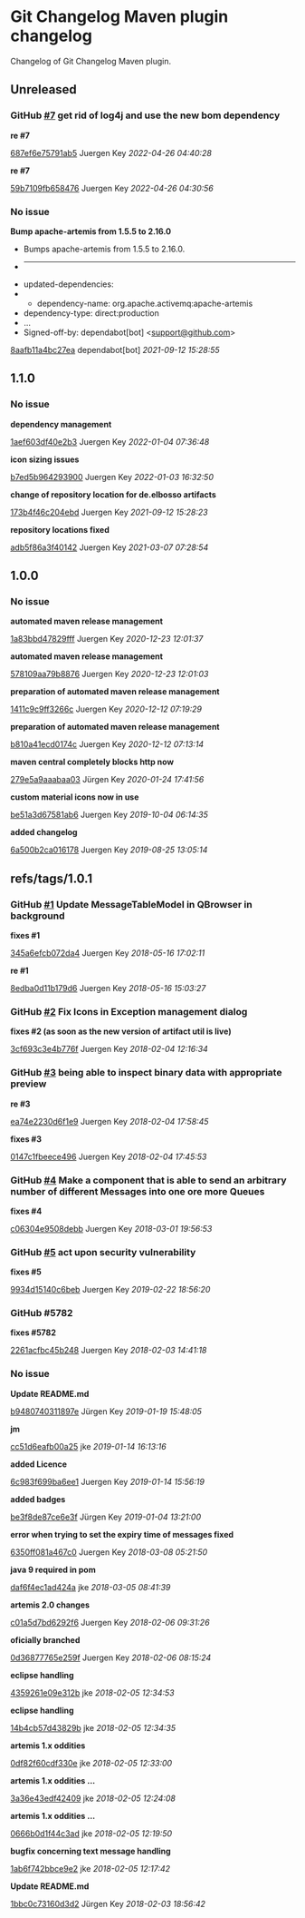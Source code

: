 # Git Changelog Maven plugin changelog

Changelog of Git Changelog Maven plugin.

## Unreleased
### GitHub [#7](https://github.com/elbosso/qbrowser/issues/7) get rid of log4j and use the new bom dependency

**re #7**


[687ef6e75791ab5](https://github.com/elbosso/qbrowser/commit/687ef6e75791ab5) Juergen Key *2022-04-26 04:40:28*

**re #7**


[59b7109fb658476](https://github.com/elbosso/qbrowser/commit/59b7109fb658476) Juergen Key *2022-04-26 04:30:56*


### No issue

**Bump apache-artemis from 1.5.5 to 2.16.0**

 * Bumps apache-artemis from 1.5.5 to 2.16.0.
 * ---
 * updated-dependencies:
 * - dependency-name: org.apache.activemq:apache-artemis
 * dependency-type: direct:production
 * ...
 * Signed-off-by: dependabot[bot] &lt;support@github.com&gt;

[8aafb11a4bc27ea](https://github.com/elbosso/qbrowser/commit/8aafb11a4bc27ea) dependabot[bot] *2021-09-12 15:28:55*


## 1.1.0
### No issue

**dependency management**


[1aef603df40e2b3](https://github.com/elbosso/qbrowser/commit/1aef603df40e2b3) Juergen Key *2022-01-04 07:36:48*

**icon sizing issues**


[b7ed5b964293900](https://github.com/elbosso/qbrowser/commit/b7ed5b964293900) Juergen Key *2022-01-03 16:32:50*

**change of repository location for de.elbosso artifacts**


[173b4f46c204ebd](https://github.com/elbosso/qbrowser/commit/173b4f46c204ebd) Juergen Key *2021-09-12 15:28:23*

**repository locations fixed**


[adb5f86a3f40142](https://github.com/elbosso/qbrowser/commit/adb5f86a3f40142) Juergen Key *2021-03-07 07:28:54*


## 1.0.0
### No issue

**automated maven release management**


[1a83bbd47829fff](https://github.com/elbosso/qbrowser/commit/1a83bbd47829fff) Juergen Key *2020-12-23 12:01:37*

**automated maven release management**


[578109aa79b8876](https://github.com/elbosso/qbrowser/commit/578109aa79b8876) Juergen Key *2020-12-23 12:01:03*

**preparation of automated maven release management**


[1411c9c9ff3266c](https://github.com/elbosso/qbrowser/commit/1411c9c9ff3266c) Juergen Key *2020-12-12 07:19:29*

**preparation of automated maven release management**


[b810a41ecd0174c](https://github.com/elbosso/qbrowser/commit/b810a41ecd0174c) Juergen Key *2020-12-12 07:13:14*

**maven central completely blocks http now**


[279e5a9aaabaa03](https://github.com/elbosso/qbrowser/commit/279e5a9aaabaa03) Jürgen Key *2020-01-24 17:41:56*

**custom material icons now in use**


[be51a3d67581ab6](https://github.com/elbosso/qbrowser/commit/be51a3d67581ab6) Juergen Key *2019-10-04 06:14:35*

**added changelog**


[6a500b2ca016178](https://github.com/elbosso/qbrowser/commit/6a500b2ca016178) Juergen Key *2019-08-25 13:05:14*


## refs/tags/1.0.1
### GitHub [#1](https://github.com/elbosso/qbrowser/issues/1) Update MessageTableModel in QBrowser in background

**fixes #1**


[345a6efcb072da4](https://github.com/elbosso/qbrowser/commit/345a6efcb072da4) Juergen Key *2018-05-16 17:02:11*

**re #1**


[8edba0d11b179d6](https://github.com/elbosso/qbrowser/commit/8edba0d11b179d6) Juergen Key *2018-05-16 15:03:27*


### GitHub [#2](https://github.com/elbosso/qbrowser/issues/2) Fix Icons in Exception management dialog

**fixes #2 (as soon as the new version of artifact util is live)**


[3cf693c3e4b776f](https://github.com/elbosso/qbrowser/commit/3cf693c3e4b776f) Juergen Key *2018-02-04 12:16:34*


### GitHub [#3](https://github.com/elbosso/qbrowser/issues/3) being able to inspect binary data  with appropriate preview

**re #3**


[ea74e2230d6f1e9](https://github.com/elbosso/qbrowser/commit/ea74e2230d6f1e9) Juergen Key *2018-02-04 17:58:45*

**fixes #3**


[0147c1fbeece496](https://github.com/elbosso/qbrowser/commit/0147c1fbeece496) Juergen Key *2018-02-04 17:45:53*


### GitHub [#4](https://github.com/elbosso/qbrowser/issues/4) Make a component that is able to send an arbitrary number of different Messages into one ore more Queues

**fixes #4**


[c06304e9508debb](https://github.com/elbosso/qbrowser/commit/c06304e9508debb) Juergen Key *2018-03-01 19:56:53*


### GitHub [#5](https://github.com/elbosso/qbrowser/issues/5) act upon security vulnerability 

**fixes #5**


[9934d15140c6beb](https://github.com/elbosso/qbrowser/commit/9934d15140c6beb) Juergen Key *2019-02-22 18:56:20*


### GitHub #5782 

**fixes #5782**


[2261acfbc45b248](https://github.com/elbosso/qbrowser/commit/2261acfbc45b248) Juergen Key *2018-02-03 14:41:18*


### No issue

**Update README.md**


[b9480740311897e](https://github.com/elbosso/qbrowser/commit/b9480740311897e) Jürgen Key *2019-01-19 15:48:05*

**jm**


[cc51d6eafb00a25](https://github.com/elbosso/qbrowser/commit/cc51d6eafb00a25) jke *2019-01-14 16:13:16*

**added Licence**


[6c983f699ba6ee1](https://github.com/elbosso/qbrowser/commit/6c983f699ba6ee1) Juergen Key *2019-01-14 15:56:19*

**added badges**


[be3f8de87ce6e3f](https://github.com/elbosso/qbrowser/commit/be3f8de87ce6e3f) Jürgen Key *2019-01-04 13:21:00*

**error when trying to set the expiry time of messages fixed**


[6350ff081a467c0](https://github.com/elbosso/qbrowser/commit/6350ff081a467c0) Juergen Key *2018-03-08 05:21:50*

**java 9 required in pom**


[daf6f4ec1ad424a](https://github.com/elbosso/qbrowser/commit/daf6f4ec1ad424a) jke *2018-03-05 08:41:39*

**artemis 2.0 changes**


[c01a5d7bd6292f6](https://github.com/elbosso/qbrowser/commit/c01a5d7bd6292f6) Juergen Key *2018-02-06 09:31:26*

**oficially branched**


[0d36877765e259f](https://github.com/elbosso/qbrowser/commit/0d36877765e259f) Juergen Key *2018-02-06 08:15:24*

**eclipse handling**


[4359261e09e312b](https://github.com/elbosso/qbrowser/commit/4359261e09e312b) jke *2018-02-05 12:34:53*

**eclipse handling**


[14b4cb57d43829b](https://github.com/elbosso/qbrowser/commit/14b4cb57d43829b) jke *2018-02-05 12:34:35*

**artemis 1.x oddities**


[0df82f60cdf330e](https://github.com/elbosso/qbrowser/commit/0df82f60cdf330e) jke *2018-02-05 12:33:00*

**artemis 1.x oddities ...**


[3a36e43edf42409](https://github.com/elbosso/qbrowser/commit/3a36e43edf42409) jke *2018-02-05 12:24:08*

**artemis 1.x oddities ...**


[0666b0d1f44c3ad](https://github.com/elbosso/qbrowser/commit/0666b0d1f44c3ad) jke *2018-02-05 12:19:50*

**bugfix concerning text message handling**


[1ab6f742bbce9e2](https://github.com/elbosso/qbrowser/commit/1ab6f742bbce9e2) jke *2018-02-05 12:17:42*

**Update README.md**


[1bbc0c73160d3d2](https://github.com/elbosso/qbrowser/commit/1bbc0c73160d3d2) Jürgen Key *2018-02-03 18:56:42*


